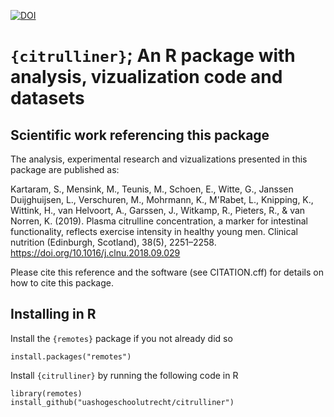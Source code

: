 [![DOI](https://zenodo.org/badge/701986681.svg)](https://zenodo.org/badge/latestdoi/701986681)

# `{citrulliner}`; An R package with analysis, vizualization code and datasets

## Scientific work referencing this package
The analysis, experimental research and vizualizations presented in this package are published as:

Kartaram, S., Mensink, M., Teunis, M., Schoen, E., Witte, G., Janssen Duijghuijsen, L., Verschuren, M., Mohrmann, K., M'Rabet, L., Knipping, K., Wittink, H., van Helvoort, A., Garssen, J., Witkamp, R., Pieters, R., & van Norren, K. (2019). Plasma citrulline concentration, a marker for intestinal functionality, reflects exercise intensity in healthy young men. Clinical nutrition (Edinburgh, Scotland), 38(5), 2251–2258. https://doi.org/10.1016/j.clnu.2018.09.029

Please cite this reference and the software (see CITATION.cff) for details on how to cite this package.

## Installing in R

Install the `{remotes}` package if you not already did so
```
install.packages("remotes")
```

Install `{citrulliner}` by running the following code in R
```
library(remotes)
install_github("uashogeschoolutrecht/citrulliner")
```

